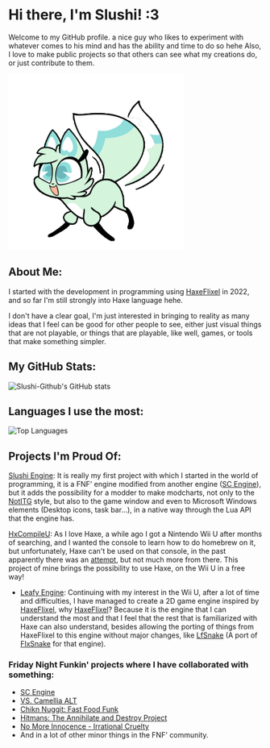 # Hi there, I'm Slushi! :3

Welcome to my GitHub profile. a nice guy who likes to experiment with whatever comes to his mind and has the ability and time to do so hehe
Also, I love to make public projects so that others can see what my creations do, or just contribute to them.

![Slushi GIF](https://github.com/Slushi-Github/Slushi-Github/blob/main/SlushiGif.gif)

## About Me:
I started with the development in programming using [HaxeFlixel](https://haxeflixel.com/) in 2022, and so far I'm still strongly into Haxe language hehe.

I don't have a clear goal, I'm just interested in bringing to reality as many ideas that I feel can be good for other people to see, either just visual things that are not playable, or things that are playable, like well, games, or tools that make something simpler.


## My GitHub Stats:
![Slushi-Github's GitHub stats](https://github-readme-stats.vercel.app/api?username=Slushi-Github&show_icons=true&theme=holi)

## Languages I use the most:
![Top Languages](https://github-readme-stats.vercel.app/api/top-langs/?username=Slushi-Github&layout=compact&theme=blue_navy)

## Projects I'm Proud Of:
[Slushi Engine](https://github.com/Slushi-Github/Slushi-Engine): It is really my first project with which I started in the world of programming, it is a FNF' engine modified from another engine ([SC Engine](https://github.com/EdwhakKB/SC-SP-ENGINE)), but it adds the possibility for a modder to make modcharts, not only to the [NotITG](https://www.noti.tg/) style, but also to the game window and even to Microsoft Windows elements (Desktop icons, task bar...), in a native way through the Lua API that the engine has.

[HxCompileU](https://github.com/Slushi-Github/hxCompileU): As I love Haxe, a while ago I got a Nintendo Wii U after months of searching, and I wanted the console to learn how to do homebrew on it, but unfortunately, Haxe can't be used on that console, in the past apparently there was an [attempt](https://www.fortressofdoors.com/openfl-for-home-game-consoles/), but not much more from there. This project of mine brings the possibility to use Haxe, on the Wii U in a free way!
- [Leafy Engine](https://github.com/Slushi-Github/leafyEngine): Continuing with my interest in the Wii U, after a lot of time and difficulties, I have managed to create a 2D game engine inspired by [HaxeFlixel](https://haxeflixel.com/), why [HaxeFlixel](https://haxeflixel.com/)? Because it is the engine that I can understand the most and that I feel that the rest that is familiarized with Haxe can also understand, besides allowing the porting of things from HaxeFlixel to this engine without major changes, like [LfSnake](https://github.com/Slushi-Github/LfSnake/) (A port of [FlxSnake](https://haxeflixel.com/demos/FlxSnake/) for that engine).

### Friday Night Funkin' projects where I have collaborated with something:
- [SC Engine](https://github.com/EdwhakKB/SC-SP-ENGINE)
- [VS. Camellia ALT](https://gamebanana.com/mods/413258)
- [Chikn Nuggit: Fast Food Funk](https://gamebanana.com/mods/492619)
- [Hitmans: The Annihilate and Destroy Project](https://github.com/EdwhakKB/HITMANS_A.D_PROJECT-FNF-Psych-Engine)
- [No More Innocence - Irrational Cruelty](https://gamejolt.com/games/NoMoreInnocence/928433)
- And in a lot of other minor things in the FNF' community.
